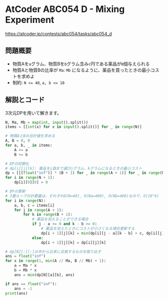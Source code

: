 # AtCoder ABC054 D - Mixing Experiment

<https://atcoder.jp/contests/abc054/tasks/abc054_d>

## 問題概要

- 物質Aを`a`グラム、物質Bを`b`グラム含み`c`円である薬品が`N`個与えられる
- 物質Aと物質Bの比率が `Ma`: `Mb` になるように、薬品を買ったときの最小コストを求めよ
- 制約: `N <= 40`, `a, b <= 10`

## 解説とコード

3次元DPを用いて解きます。

```py
N, Ma, Mb = map(int, input().split())
items = [[int(x) for x in input().split()] for _ in range(N)]

# 物質AとBの合計値を求める
A, B = 0, 0
for a, b, _ in items:
    A += a
    B += b

# DPの初期化
# dp[i][j][k]: 薬品をi個まで選びjグラム、kグラムになるときの最小コスト
dp = [[[float("inf")] * (B + 1) for _ in range(A + 1)] for _ in range(N + 1)]
for i in range(N + 1):
    dp[i][0][0] = 0

# DPの更新
# 3重ループの計算量は、それぞれO(N=40), O(Na=400), O(Nb=400)なので、O(10^6)
for i in range(N):
    a, b, c = items[i]
    for j in range(A + 1):
        for k in range(B + 1):
            # 薬品を加えることができる場合
            if j - a >= 0 and k - b >= 0:
                # 薬品を加えたときにコストが小さくなる場合更新する
                dp[i + 1][j][k] = min(dp[i][j - a][k - b] + c, dp[i][j][k])
            else:
                dp[i + 1][j][k] = dp[i][j][k]

# dp[N][:][:]の中から比率に合致するものを取り出す
ans = float("inf")
for x in range(1, min(A // Ma, B // Mb) + 1):
    a = Ma * x
    b = Mb * x
    ans = min(dp[N][a][b], ans)

if ans == float("inf"):
    ans = -1
print(ans)
```
